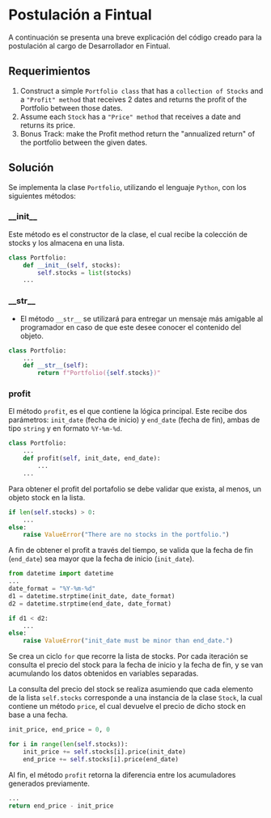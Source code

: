 # Postulación a Fintual
A continuación se presenta una breve explicación del código creado para la postulación al cargo de Desarrollador en Fintual.

## Requerimientos
1. Construct a simple `Portfolio class` that has a `collection of Stocks` and a `"Profit" method` that receives 2 dates and returns the profit of the Portfolio between those dates. 
2. Assume each `Stock` has a `"Price" method` that receives a date and returns its price.
3. Bonus Track: make the Profit method return the "annualized return" of the portfolio between the given dates.

## Solución
Se implementa la clase `Portfolio`, utilizando el lenguaje `Python`, con los siguientes métodos: 

### \_\_init\_\_
Este método es el constructor de la clase, el cual recibe la colección de stocks y los almacena en una lista.

```python
class Portfolio:
    def __init__(self, stocks):
        self.stocks = list(stocks)
    ...
```

### \_\_str\_\_
- El método `__str__` se utilizará para entregar un mensaje más amigable al programador en caso de que este desee conocer el contenido del objeto.

```python
class Portfolio:
    ...
    def __str__(self):
        return f"Portfolio({self.stocks})"
```

### profit
El método `profit`, es el que contiene la lógica principal. Este recibe dos parámetros: `init_date` (fecha de inicio) y `end_date` (fecha de fin), ambas de tipo `string` y en formato `%Y-%m-%d`.

```python
class Portfolio:
    ...
    def profit(self, init_date, end_date):
        ...
    ...
```

Para obtener el profit del portafolio se debe validar que exista, al menos, un objeto stock en la lista.

```python
if len(self.stocks) > 0:
    ...
else:
    raise ValueError("There are no stocks in the portfolio.")
```

A fin de obtener el profit a través del tiempo, se valida que la fecha de fin (`end_date`) sea mayor que la fecha de inicio (`init_date`).

```python
from datetime import datetime
...
date_format = "%Y-%m-%d"
d1 = datetime.strptime(init_date, date_format)
d2 = datetime.strptime(end_date, date_format)

if d1 < d2:
    ...
else:
    raise ValueError("init_date must be minor than end_date.")
```

Se crea un ciclo `for` que recorre la lista de stocks. Por cada iteración se consulta el precio del stock para la fecha de inicio y la fecha de fin, y se van acumulando los datos obtenidos en variables separadas.

La consulta del precio del stock se realiza asumiendo que cada elemento de la lista `self.stocks` corresponde a una instancia de la clase `Stock`, la cual contiene un método `price`, el cual devuelve el precio de dicho stock en base a una fecha.

```python
init_price, end_price = 0, 0

for i in range(len(self.stocks)):
    init_price += self.stocks[i].price(init_date)
    end_price += self.stocks[i].price(end_date)
```

Al fin, el método `profit` retorna la diferencia entre los acumuladores generados previamente.

```python
...
return end_price - init_price
```